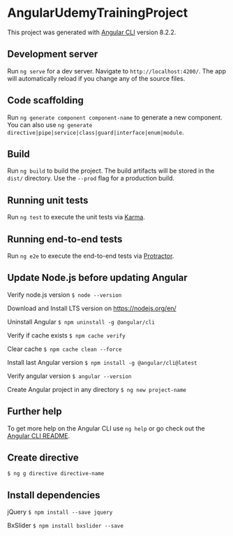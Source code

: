 # AngularUdemyTrainingProject

This project was generated with [Angular CLI](https://github.com/angular/angular-cli) version 8.2.2.

## Development server

Run `ng serve` for a dev server. Navigate to `http://localhost:4200/`. The app will automatically reload if you change any of the source files.

## Code scaffolding

Run `ng generate component component-name` to generate a new component. You can also use `ng generate directive|pipe|service|class|guard|interface|enum|module`.

## Build

Run `ng build` to build the project. The build artifacts will be stored in the `dist/` directory. Use the `--prod` flag for a production build.

## Running unit tests

Run `ng test` to execute the unit tests via [Karma](https://karma-runner.github.io).

## Running end-to-end tests

Run `ng e2e` to execute the end-to-end tests via [Protractor](http://www.protractortest.org/).

## Update Node.js before updating Angular

Verify node.js version `$ node --version`

Download and Install LTS version on https://nodejs.org/en/

Uninstall Angular `$ npm uninstall -g @angular/cli`

Verify if cache exists `$ npm cache verify`

Clear cache `$ npm cache clean --force`

Install last Angular version `$ npm install -g @angular/cli@latest`

Verify angular version `$ angular --version`

Create Angular project in any directory `$ ng new project-name`


## Further help

To get more help on the Angular CLI use `ng help` or go check out the [Angular CLI README](https://github.com/angular/angular-cli/blob/master/README.md).

## Create directive
`$ ng g directive directive-name`

## Install dependencies
jQuery
`$ npm install --save jquery`

BxSlider
`$ npm install bxslider --save`
